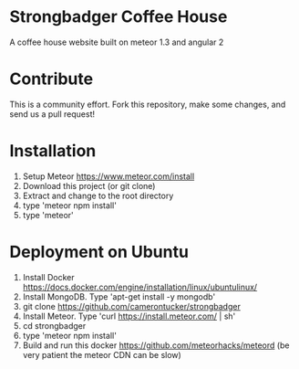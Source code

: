 # Strongbadger Coffee House
A coffee house website built on meteor 1.3 and angular 2

# Contribute
This is a community effort. Fork this repository, make some changes, and send us a pull request!

# Installation
1. Setup Meteor https://www.meteor.com/install
2. Download this project (or git clone)
3. Extract and change to the root directory
4. type 'meteor npm install'
4. type 'meteor'

# Deployment on Ubuntu
1. Install Docker https://docs.docker.com/engine/installation/linux/ubuntulinux/
2. Install MongoDB. Type 'apt-get install -y mongodb'
2. git clone https://github.com/camerontucker/strongbadger
3. Install Meteor. Type 'curl https://install.meteor.com/ | sh'
4. cd strongbadger
5. type 'meteor npm install'
6. Build and run this docker https://github.com/meteorhacks/meteord (be very patient the meteor CDN can be slow)